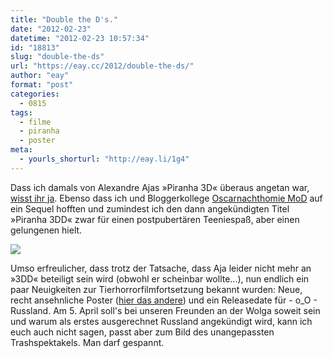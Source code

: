```yaml
---
title: "Double the D's."
date: "2012-02-23"
datetime: "2012-02-23 10:57:34"
id: "18813"
slug: "double-the-ds"
url: "https://eay.cc/2012/double-the-ds/"
author: "eay"
format: "post"
categories:
  - 0815
tags:
  - filme
  - piranha
  - poster
meta:
  - yourls_shorturl: "http://eay.li/1g4"
---
```


Dass ich damals von Alexandre Ajas »Piranha 3D« überaus angetan war, [wisst ihr ja](//eay.cc/2011/review-rundumschlag-12/). Ebenso dass ich und Bloggerkollege [Oscarnachthomie MoD](http://konjunktivleben.wordpress.com/) auf ein Sequel hofften und zumindest ich den dann angekündigten Titel »Piranha 3DD« zwar für einen postpubertären Teeniespaß, aber einen gelungenen hielt.

![](https://eay.cc/uploads/2012/piranha3ddposter.jpg)

Umso erfreulicher, dass trotz der Tatsache, dass Aja leider nicht mehr an »3DD« beteiligt sein wird (obwohl er scheinbar wollte...), nun endlich ein paar Neuigkeiten zur Tierhorrorfilmfortsetzung bekannt wurden: Neue, recht ansehnliche Poster ([hier das andere](http://www.blogbusters.ch/news/piranha-3dd-hat-zwei-poster-spendiert-bekommen/)) und ein Releasedate für - o\_O - Russland. Am 5. April soll's bei unseren Freunden an der Wolga soweit sein und warum als erstes ausgerechnet Russland angekündigt wird, kann ich euch auch nicht sagen, passt aber zum Bild des unangepassten Trashspektakels. Man darf gespannt.
